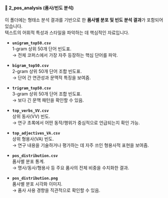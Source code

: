 #### 📂 2_pos_analysis (품사/빈도 분석)

이 폴더에는 형태소 분석 결과를 기반으로 한 **품사별 분포 및 빈도 분석 결과**가 포함되어 있습니다.  
텍스트의 어휘적 특성과 스타일을 파악하는 데 핵심적인 자료입니다.

- **`unigram_top50.csv`**  
  1-gram 상위 50개 단어 빈도표.  
  → 전체 코퍼스에서 가장 자주 등장하는 핵심 단어를 파악.

- **`bigram_top50.csv`**  
  2-gram 상위 50개 단어 조합 빈도표.  
  → 단어 간 연관성과 문맥적 특징을 보여줌.

- **`trigram_top50.csv`**  
  3-gram 상위 50개 단어 조합 빈도표.  
  → 보다 긴 문맥 패턴을 확인할 수 있음.

- **`top_verbs_VV.csv`**  
  상위 동사(VV) 빈도.  
  → 연구 초록에서 어떤 동작/행위가 중심적으로 언급되는지 확인 가능.

- **`top_adjectives_VA.csv`**  
  상위 형용사(VA) 빈도.  
  → 연구 내용을 기술하거나 평가하는 데 자주 쓰인 형용사적 표현을 보여줌.

- **`pos_distribution.csv`**  
  품사별 분포 통계.  
  → 명사/동사/형용사 등 주요 품사의 전체 비중을 수치화한 결과.

- **`pos_distribution.png`**  
  품사별 분포 시각화 이미지.  
  → 품사 사용 경향을 직관적으로 확인할 수 있음.
